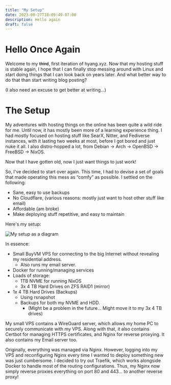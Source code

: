 ```yaml
---
title: "My Setup"
date: 2023-08-27T18:09:49-07:00
description: Hello again
draft: false
---
```



# Hello Once Again
Welcome to my ~~third~~, first iteration of hyang.xyz. Now that my hosting stuff is stable again, I hope that I can finally stop messing around with Linux and start doing things that I can look back on years later. And what better way to do that than start writing blog posting? 

(I also need an excuse to get better at writing…)

# The Setup
My adventures with hosting things on the online has been quite a wild ride for me. Until now, it has mostly been more of a learning experience thing. I had mostly focused on hosting stuff like SearX, Nitter, and Fediverse instances, with it lasting two weeks at most, before I got bored and just nuke it all. I also distro-hopped a lot, from Debian → Arch → OpenBSD → FreeBSD → NixOS. 

Now that I have gotten old, now I just want things to just work! 

So, I've decided to start over again. This time, I had to devise a set of goals that made operating this mess as “comfy” as possible. I settled on the following:
- Sane, easy to use backups
- No Cloudflare, (various reasons: mostly just want to host other stuff like email)
- Affordable (am broke)
- Make deploying stuff repetitive, and easy to maintain

Here's my setup:

![My setup as a diagram](/images/diagram.svg)  

In essence:
- Small BuyVM VPS for connecting to the big Internet without revealing my residential address.
    - Also runs my email server. 
- Docker for running/managing services
- Loads of storage:
    - 1TB NVME for running NixOS
    - 3x 4 TB Hard Drives on ZFS RAID1 (mirror)
- 1x 4 TB Hard Drives (Backups)
    - Using rsnapshot 
    - Backups for both my NVME and HDD. 
        - (Might be a problem in the future… Might move it to my 3x 4 TB drives)

My small VPS contains a WireGuard server, which allows my home PC to securely communicate with my VPS. Along with that, it also contains Certbot for managing HTTPS certificates, and Nginx for reverse proxying. It also contains my Email server too.

Originally, everything was managed via Nginx. However, logging into my VPS and reconfiguring Nginx every time I wanted to deploy something new was just cumbersome. I decided to try out Traefik, which works alongside Docker to handle most of the routing configurations. Thus, my Nginx now simply reverse proxies everything on port 80 and 443… to another reverse proxy!